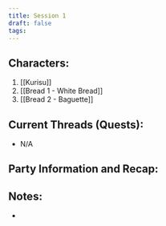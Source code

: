 ```yaml
---
title: Session 1
draft: false
tags:
---
```

## Characters:

1. [[Kurisu]]
2. [[Bread 1 - White Bread]]
3. [[Bread 2 - Baguette]]

## Current Threads (Quests):

- N/A

## Party Information and Recap:

## Notes:

- 